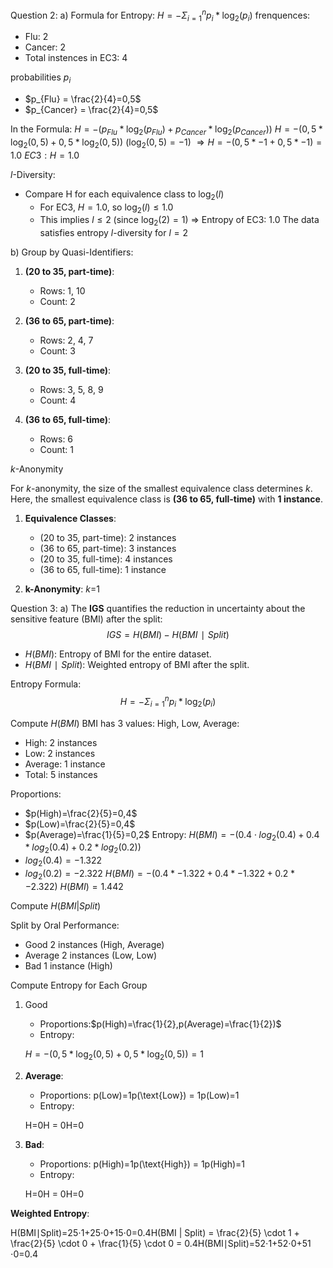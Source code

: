 Question 2:
a)
Formula for Entropy:
$H= - \Sigma^{n}_{i=1}p_{i}*\log_{2}(p_{i})$
frenquences:
- Flu: 2
- Cancer: 2
- Total instences in EC3: 4

probabilities $p_{i}$
- $p_{Flu} = \frac{2}{4}=0,5$
- $p_{Cancer} = \frac{2}{4}=0,5$

In the Formula:
$H= -(p_{Flu}* \log_{2}(p_{Flu})+p_{Cancer}*\log_{2}(p_{Cancer}))$
$H= -(0,5* \log_{2}(0,5)+0,5*\log_{2}(0,5))$
($\log_{2}(0,5)= -1$)
$\Rightarrow H = -(0,5*-1+0,5*-1)= 1.0$
$EC3: H=1.0$

$l$-Diversity: 
-  Compare H for each equivalence class to $\log_{2}(l)$
	- For EC3, $H = 1.0$, so $\log_{2}(l)\leq 1.0$
	- This implies $l \leq 2$ (since $\log_{2}(2)=1$)
$\Rightarrow$
Entropy of EC3: 1.0
The data satisfies entropy $l$-diversity for $l=2$

b)
Group by Quasi-Identifiers:
1. **(20 to 35, part-time)**:
    
    - Rows: 1, 10
    - Count: 2
2. **(36 to 65, part-time)**:
    
    - Rows: 2, 4, 7
    - Count: 3
3. **(20 to 35, full-time)**:
    
    - Rows: 3, 5, 8, 9
    - Count: 4
4. **(36 to 65, full-time)**:
    
    - Rows: 6
    - Count: 1

*k*-Anonymity

For $k$-anonymity, the size of the smallest equivalence class determines $k$. Here, the smallest equivalence class is **(36 to 65, full-time)** with **1 instance**.

1. **Equivalence Classes**:
    
    - (20 to 35, part-time): 2 instances
    - (36 to 65, part-time): 3 instances
    - (20 to 35, full-time): 4 instances
    - (36 to 65, full-time): 1 instance
2. **k-Anonymity**: *k*=1

Question 3:
a)
The **IGS** quantifies the reduction in uncertainty about the sensitive feature (BMI) after the split:
$$IGS=H(BMI)−H(BMI∣Split)$$

- $H(BMI)$: Entropy of BMI for the entire dataset.
- $H(BMI∣Split)$: Weighted entropy of BMI after the split.

Entropy Formula:
$$H= - \Sigma^{n}_{i=1}p_{i}*\log_{2}(p_{i})$$

Compute $H(BMI)$
BMI has 3 values: High, Low, Average:
- High: 2 instances
- Low: 2 instances
- Average: 1 instance
- Total: 5 instances

Proportions:

- $p(High)=\frac{2}{5}=0,4$
- $p(Low)=\frac{2}{5}=0,4$
- $p(Average)=\frac{1}{5}=0,2$
Entropy:
$H(BMI)=−(0.4⋅log_2​(0.4)+0.4*log_2​(0.4)+0.2*log_2​(0.2))$
- $log_2​(0.4)=−1.322$
- $log⁡_2(0.2)=−2.322$
$H(BMI)=−(0.4*−1.322+0.4*−1.322+0.2*−2.322)$
$H(BMI)=1.442$

Compute $H(BMI| Split)$

Split by Oral Performance:

- Good 2 instances (High, Average)
- Average 2 instances (Low, Low)
- Bad 1 instance (High)

Compute Entropy for Each Group

1. Good
    
    - Proportions:$p(High)=\frac{1}{2},p(Average)=\frac{1}{2})​$
    - Entropy:
    
    $H = - (0,5 * \log_{2}(0,5)+0,5*\log_{2}(0,5))=1$
2. **Average**:
    
    - Proportions: p(Low)=1p(\text{Low}) = 1p(Low)=1
    - Entropy:
    
    H=0H = 0H=0
3. **Bad**:
    
    - Proportions: p(High)=1p(\text{High}) = 1p(High)=1
    - Entropy:
    
    H=0H = 0H=0

**Weighted Entropy**:

H(BMI∣Split)=25⋅1+25⋅0+15⋅0=0.4H(BMI | Split) = \frac{2}{5} \cdot 1 + \frac{2}{5} \cdot 0 + \frac{1}{5} \cdot 0 = 0.4H(BMI∣Split)=52​⋅1+52​⋅0+51​⋅0=0.4